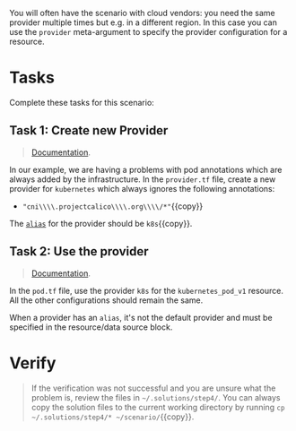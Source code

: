 You will often have the scenario with cloud vendors: you need the same provider multiple times but e.g. in a different region. In this case you can use the `provider` meta-argument to specify the provider configuration for a resource.

# Tasks

Complete these tasks for this scenario:

## Task 1: Create new Provider

> [Documentation](https://registry.terraform.io/providers/hashicorp/kubernetes/latest/docs).

In our example, we are having a problems with pod annotations which are always added by the infrastructure. In the `provider.tf` file, create a new provider for `kubernetes` which always ignores the following annotations:

* `"cni\\\\.projectcalico\\\\.org\\\\/*"`{{copy}}

The [`alias`](https://opentofu.org/docs/language/providers/configuration/#alias-multiple-provider-configurations) for the provider should be `k8s`{{copy}}.


## Task 2: Use the provider

> [Documentation](https://opentofu.org/docs/language/meta-arguments/resource-provider/).

In the `pod.tf` file, use the provider `k8s` for the `kubernetes_pod_v1` resource. All the other configurations should remain the same. 

When a provider has an `alias`, it's not the default provider and must be specified in the resource/data source block.

# Verify

> If the verification was not successful and you are unsure what the problem is, review the files in `~/.solutions/step4/`. You can always copy the solution files to the current working directory by running `cp ~/.solutions/step4/* ~/scenario/`{{copy}}.
